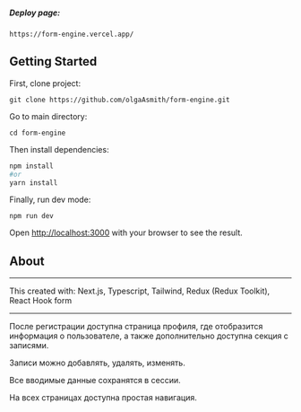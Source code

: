 ##### Deploy page:

```
https://form-engine.vercel.app/
```

## Getting Started

First, clone project:

```
git clone https://github.com/olgaAsmith/form-engine.git
```
Go to main directory: 
```
cd form-engine
```
Then install dependencies:

```bash
npm install
#or
yarn install
```
Finally, run dev mode: 

```
npm run dev
```

Open [http://localhost:3000](http://localhost:3000) with your browser to see the result.

## About
---
This created with: Next.js, Typescript, Tailwind, Redux (Redux Toolkit), React Hook form

---
После регистрации доступна страница профиля, где отобразится информация о пользователе, а также дополнительно доступна секция с записями.

Записи можно добавлять, удалять, изменять. 

Все вводимые данные сохранятся в сессии. 

На всех страницах доступна простая навигация. 
